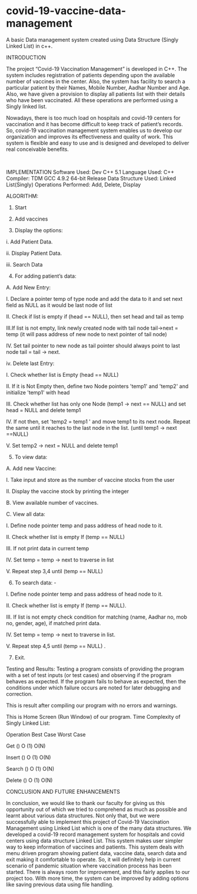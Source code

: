 # covid-19-vaccine-data-management
A basic Data management system created using Data Structure (Singly Linked List) in c++.

INTRODUCTION

The project “Covid-19 Vaccination Management” is developed in C++. The system includes registration of patients depending upon the available number of vaccines in the center. Also, the system has facility to search a particular patient by their Names, Mobile Number, Aadhar Number and Age. Also, we have given a provision to display all patients list with their details who have been vaccinated.  All these operations are performed using a Singly linked list.

Nowadays, there is too much load on hospitals and covid-19 centers for vaccination and it has become difficult to keep track of patient’s records. So, covid-19 vaccination management system enables us to develop our organization and improves its effectiveness and quality of work.  This system is flexible and easy to use and is designed and developed to deliver real conceivable benefits. 


 

IMPLEMENTATION
Software Used: Dev C++ 5.1
Language Used: C++
Compiler: TDM GCC 4.9.2 64-bit Release
Data Structure Used: Linked List(Singly)
Operations Performed: Add, Delete, Display

ALGORITHM:

1.	Start

2.	Add vaccines

3.	Display the options:

i.	Add Patient Data.

ii.	Display Patient Data.

iii.	Search Data

4.	For adding patient’s data:

A.	Add New Entry:

I.	Declare a pointer temp of type node and add the data to it and set next field as NULL as it would be last node of list

II.	Check if list is empty if (head == NULL), then set head and tail as temp

III.If list is not empty, link newly created node with tail node tail->next = temp (it will pass address of new node to next pointer of tail node)

IV.	Set tail pointer to new node as tail pointer should always point to last node tail = tail -> next. 

iv.  Delete last Entry:

I.	Check whether list is Empty (head == NULL) 

II.	If it is Not Empty then, define two Node pointers 'temp1' and 'temp2' and initialize 'temp1' with head

III.	Check whether list has only one Node (temp1 → next == NULL) and set head = NULL and delete temp1

IV.	If not then, set 'temp2 = temp1 ' and move temp1 to its next node. Repeat the same until it reaches to the last node in the list. (until temp1 → next ==NULL)

V.	Set temp2 → next = NULL and delete temp1

5.	To view data:

A.	Add new Vaccine:

I.	Take input and store as the number of vaccine stocks from the user

II.	Display the vaccine stock by printing the integer

B.	View available number of vaccines.

C.	View all data:

I.	Define node pointer temp and pass address of head node to it.

II.	Check whether list is empty If (temp == NULL) 

III.	If not print data in current temp

IV.	Set temp = temp -> next to traverse in list

V.	Repeat step 3,4 until (temp == NULL) 

6.	To search data: -

I.	Define node pointer temp and pass address of head node to it.

II.	Check whether list is empty If (temp == NULL). 

III.	If list is not empty check condition for matching (name, Aadhar no, mob no, gender, age), if matched print data.

IV.	Set temp = temp -> next to traverse in list.

V.	Repeat step 4,5 until (temp == NULL) .

7.	Exit.

Testing and Results:
Testing a program consists of providing the program with a set of test inputs (or test cases) and observing if the program behaves as expected. If the program fails to behave as expected, then the conditions under which failure occurs are noted for later debugging and correction.
 
This is result after compiling our program with no errors and warnings.
 
This is Home Screen (Run Window) of our program.
Time Complexity of Singly Linked List:


Operation	Best Case	Worst Case

Get ()	O (1)	O(N)

Insert ()	O (1)	O(N)

Search ()	O (1)	O(N)

Delete ()	O (1)	O(N)


CONCLUSION AND FUTURE ENHANCEMENTS

In conclusion, we would like to thank our faculty for giving us this opportunity out of which we tried to comprehend as much as possible and learnt about various data structures. Not only that, but we were successfully able to implement this project of Covid-19 Vaccination Management using Linked List which is one of the many data structures.
We developed a covid-19 record management system for hospitals and covid centers using data structure Linked List. This system makes user simpler way to keep information of vaccines and patients.  This system deals with menu driven program showing patient data, vaccine data, search data and exit making it comfortable to operate.  So, it will definitely help in current scenario of pandemic situation where vaccination process has been started. 
There is always room for improvement, and this fairly applies to our project too. With more time, the system can be improved by adding options like saving previous data using file handling.
